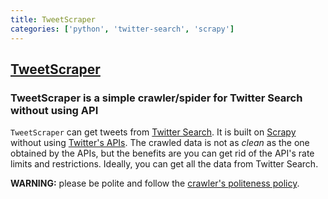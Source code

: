 ```yaml
---
title: TweetScraper
categories: ['python', 'twitter-search', 'scrapy']
---
```

## [TweetScraper](https://github.com/jonbakerfish/TweetScraper)

### TweetScraper is a simple crawler/spider for Twitter Search without using API

`TweetScraper` can get tweets from [Twitter Search](https://twitter.com/explore). 
It is built on [Scrapy](http://scrapy.org/) without using [Twitter's APIs](https://dev.twitter.com/rest/public).
The crawled data is not as *clean* as the one obtained by the APIs, but the benefits are you can get rid of the API's rate limits and restrictions. Ideally, you can get all the data from Twitter Search.

**WARNING:** please be polite and follow the [crawler's politeness policy](https://en.wikipedia.org/wiki/Web_crawler#Politeness_policy).
 
